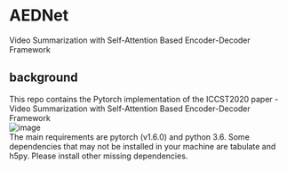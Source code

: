 # AEDNet
Video Summarization with Self-Attention Based Encoder-Decoder Framework

## background
This repo contains the Pytorch implementation of the ICCST2020 paper - Video Summarization with Self-Attention Based Encoder-Decoder Framework  
![image]("https://github.com/pingxvyufeng/AEDNet/blob/main/image/model.jpg"/)    
The main requirements are pytorch (v1.6.0) and python 3.6. Some dependencies that may not be installed in your machine are tabulate and h5py. Please install other missing dependencies.
